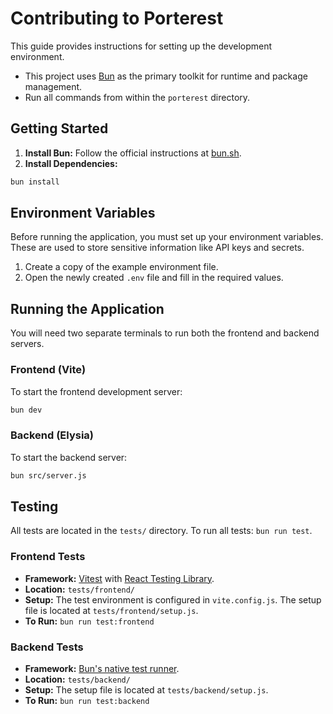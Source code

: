 # Contributing to Porterest

This guide provides instructions for setting up the development environment.

- This project uses [Bun](https://bun.sh/) as the primary toolkit for runtime and package management.
- Run all commands from within the `porterest` directory.

## Getting Started

1.  **Install Bun:** Follow the official instructions at [bun.sh](https://bun.sh/).
2.  **Install Dependencies:**

```bash
bun install
```

## Environment Variables

Before running the application, you must set up your environment variables. These are used to store sensitive information like API keys and secrets.

1.  Create a copy of the example environment file.
2.  Open the newly created `.env` file and fill in the required values.

## Running the Application

You will need two separate terminals to run both the frontend and backend servers.

### Frontend (Vite)

To start the frontend development server:

```bash
bun dev
```

### Backend (Elysia)

To start the backend server:

```bash
bun src/server.js
```

## Testing

All tests are located in the `tests/` directory. To run all tests: `bun run test`.

### Frontend Tests

- **Framework:** [Vitest](https://vitest.dev/) with [React Testing Library](https://testing-library.com/docs/react-testing-library/intro/).
- **Location:** `tests/frontend/`
- **Setup:** The test environment is configured in `vite.config.js`. The setup file is located at `tests/frontend/setup.js`.
- **To Run:** `bun run test:frontend`

### Backend Tests

- **Framework:** [Bun's native test runner](https://bun.sh/docs/test/writing).
- **Location:** `tests/backend/`
- **Setup:** The setup file is located at `tests/backend/setup.js`.
- **To Run:** `bun run test:backend`
